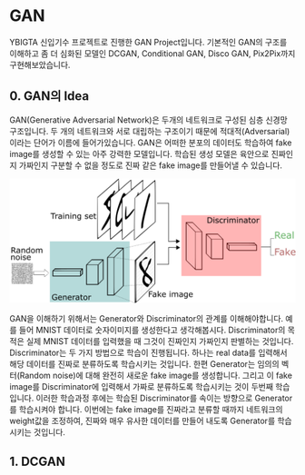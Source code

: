 # GAN
YBIGTA 신입기수 프로젝트로 진행한 GAN Project입니다. 기본적인 GAN의 구조를 이해하고 좀 더 심화된 모델인 DCGAN, Conditional GAN, Disco GAN, Pix2Pix까지 구현해보았습니다.


## 0. GAN의 Idea
 GAN(Generative Adversarial Network)은 두개의 네트워크로 구성된 심층 신경망 구조입니다. 두 개의 네트워크와 서로 대립하는 구조이기 때문에 적대적(Adversarial)이라는 단어가 이름에 들어가있습니다. GAN은 어떠한 분포의 데이터도 학습하여 fake image를 생성할 수 있는 아주 강력한 모델입니다. 학습된 생성 모델은 육안으로 진짜인지 가짜인지 구분할 수 없을 정도로 진짜 같은 fake image를 만들어낼 수 있습니다.
 
 ![Alt text](/imgs/GANstructure.png) 

 GAN을 이해하기 위해서는 Generator와 Discriminator의 관계를 이해해야합니다. 예를 들어 MNIST 데이터로 숫자이미지를 생성한다고 생각해봅시다. Discriminator의 목적은 실제 MNIST 데이터를 입력했을 때 그것이 진짜인지 가짜인지 판별하는 것입니다. Discriminator는 두 가지 방법으로 학습이 진행됩니다. 하나는 real data를 입력해서 해당 데이터를 진짜로 분류하도록 학습시키는 것입니다. 한편 Generator는 임의의 벡터(Random noise)에 대해 완전히 새로운 fake image를 생성합니다. 그리고 이 fake image를 Discriminator에 입력해서 가짜로 분류하도록 학습시키는 것이 두번째 학습입니다. 
 이러한 학습과정 후에는 학습된 Discriminator를 속이는 방향으로 Generator를 학습시켜야 합니다. 이번에는 fake image를 진짜라고 분류할 때까지 네트워크의 weight값을 조정하여, 진짜와 매우 유사한 데이터를 만들어 내도록 Generator를 학습시키는 것입니다.


## 1. DCGAN
